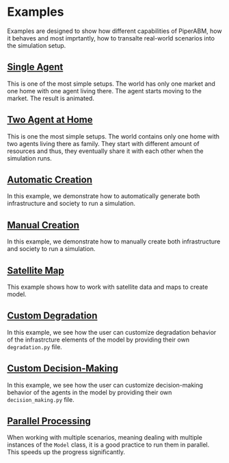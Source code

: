 # Examples

Examples are designed to show how different capabilities of PiperABM, how it behaves and most imprtantly, how to transalte real-world scenarios into the simulation setup.

## [Single Agent](https://github.com/cmudrc/pied-piper/tree/main/examples/single-agent)

This is one of the most simple setups.
The world has only one market and one home with one agent living there.
The agent starts moving to the market.
The result is animated.

## [Two Agent at Home](https://github.com/cmudrc/pied-piper/tree/main/examples/two-agents-at-home)

This is one the most simple setups. The world contains only one home with two agents living there as family.
They start with different amount of resources and thus, they eventually share it with each other when the simulation runs.

## [Automatic Creation](https://github.com/cmudrc/pied-piper/tree/main/examples/automatic-creation)

In this example, we demonstrate how to automatically generate both infrastructure and society to run a simulation.

## [Manual Creation](https://github.com/cmudrc/pied-piper/tree/main/examples/manual-creation)

In this example, we demonstrate how to manually create both infrastructure and society to run a simulation.

## [Satellite Map](https://github.com/cmudrc/pied-piper/tree/main/examples/satellite-map)

This example shows how to work with satellite data and maps to create model.

## [Custom Degradation](https://github.com/cmudrc/pied-piper/tree/main/examples/custom-degradation)

In this example, we see how the user can customize degradation behavior of the infrastrcture elements of the model by providing their own `degradation.py` file.

## [Custom Decision-Making](https://github.com/cmudrc/pied-piper/tree/main/examples/custom-decision-making)

In this example, we see how the user can customize decision-making behavior of the agents in the model by providing their own `decision_making.py` file.

## [Parallel Processing](https://github.com/cmudrc/pied-piper/tree/main/examples/parallel-processing)

When working with multiple scenarios, meaning dealing with multiple instances of the `Model` class, it is a good practice to run them in parallel.
This speeds up the progress significantly.
